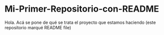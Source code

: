 # Mi-Primer-Repositorio-con-README
Hola. Acá se pone de qué se trata el proyecto que estamos haciendo (este repositorio marqué README file)
